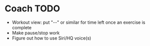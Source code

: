 #  Coach TODO

* Workout view: put "--" or similar for time left once an exercise is complete
* Make pause/stop work
* Figure out how to use Siri/HQ voice(s)



